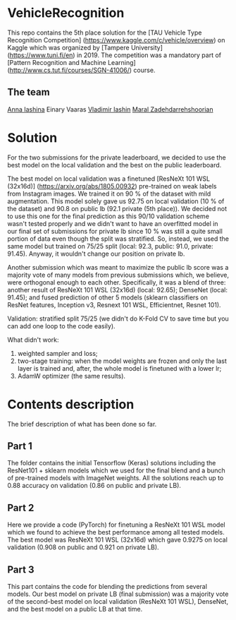 # VehicleRecognition

This repo contains the 5th place solution for the [TAU Vehicle Type Recognition Competition] (https://www.kaggle.com/c/vehicle/overview) on Kaggle which was organized by [Tampere University] (https://www.tuni.fi/en) in 2019. The competition was a mandatory part of [Pattern Recognition and Machine Learning] (http://www.cs.tut.fi/courses/SGN-41006/) course. 

## The team 

[Anna Iashina](https://www.linkedin.com/in/anna-iashina/)
Einary Vaaras
[Vladimir Iashin](https://www.linkedin.com/in/vladimir-iashin/)
[Maral Zadehdarrehshoorian](https://www.linkedin.com/in/mzdarrehshoorian/)

# Solution

For the two submissions for the private leaderboard, we decided to use the best model on the local validation and the best on the public leaderboard.

The best model on local validation was a finetuned [ResNeXt 101 WSL (32x16d)] (https://arxiv.org/abs/1805.00932) pre-trained on weak labels from Instagram images. We trained it on 90 % of the dataset with mild augmentation. This model solely gave us 92.75 on local validation (10 % of the dataset) and 90.8 on public lb (92.1 private (5th place)). We decided not to use this one for the final prediction as this 90/10 validation scheme wasn't tested properly and we didn't want to have an overfitted model in our final set of submissions for private lb since 10 % was still a quite small portion of data even though the split was stratified. So, instead, we used the same model but trained on 75/25 split (local: 92.3, public: 91.0, private: 91.45). Anyway, it wouldn't change our position on private lb. 

Another submission which was meant to maximize the public lb score was a majority vote of many models from previous submissions which, we believe, were orthogonal enough to each other. Specifically, it was a blend of three: another result of ResNeXt 101 WSL (32x16d) (local: 92.65); DenseNet (local: 91.45); and fused prediction of other 5 models (sklearn classifiers on ResNet features, Inception v3, Resnext 101 WSL, Efficientnet, Resnet 101).

Validation: stratified split 75/25 (we didn't do K-Fold CV to save time but you can add one loop to the code easily).

What didn't work:
1. weighted sampler and loss;
2. two-stage training: when the model weights are frozen and only the last layer is trained and, after, the whole model is finetuned with a lower lr;
3. AdamW optimizer (the same results).

# Contents description

The brief description of what has been done so far.

## Part 1

The folder contains the initial Tensorflow (Keras) solutions including the ResNet101 + sklearn models which we used for the final blend and a bunch of pre-trained models with ImageNet weights. All the solutions reach up to 0.88 accuracy on validation (0.86 on public and private LB).

## Part 2

Here we provide a code (PyTorch) for finetuning a ResNeXt 101 WSL model which we found to achieve the best performance among all tested models. The best model was ResNeXt 101 WSL (32x16d) which gave 0.9275 on local validation (0.908 on public and 0.921 on private LB).

## Part 3

This part contains the code for blending the predictions from several models. Our best model on private LB (final submission) was a majority vote of the second-best model on local validation (ResNeXt 101 WSL), DenseNet, and the best model on a public LB at that time.
